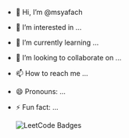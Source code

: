 - 👋 Hi, I’m @msyafach
- 👀 I’m interested in ...
- 🌱 I’m currently learning ...
- 💞️ I’m looking to collaborate on ...
- 📫 How to reach me ...
- 😄 Pronouns: ...
- ⚡ Fun fact: ...

  <img src="https://leetcode-badge-showcase.vercel.app/api?username={muhammadsyafa}&animated=true&theme={dark}" alt="LeetCode Badges"/>

<!---
msyafach/msyafach is a ✨ special ✨ repository because its `README.md` (this file) appears on your GitHub profile.
You can click the Preview link to take a look at your changes.
--->
